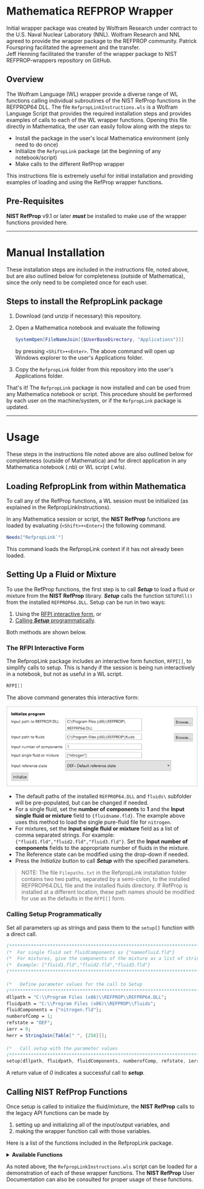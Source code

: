 # Mathematica REFPROP Wrapper

Initial wrapper package was created by Wolfram Research under contract to the U.S. Naval Nuclear Laboratory (NNL). Wolfram Research and NNL agreed to provide the wrapper package to the REFPROP community. Patrick Fourspring facilitated the agreement and the transfer.<br>Jeff Henning facilitated the transfer of the wrapper package to NIST REFPROP-wrappers repository on GitHub.

## Overview

The Wolfram Language (WL) wrapper provide a diverse range of WL functions calling individual subroutines of the NIST RefProp functions in the REFPROP64 DLL.  The file `RefpropLinkInstructions.wls` is a Wolfram Language Script that provides the required installation steps and provides examples of calls to each of the WL wrapper functions.  Opening this file directly in Mathematica, the user can easily follow along with the steps to:

   - Install the package in the user's local Mathematica environment (only need to do once)
   - Initialize the `RefpropLink` package (at the beginning of any notebook/script)
   - Make calls to the different RefProp wrapper

This instructions file is extremely useful for initial installation and providing examples of loading and using the RefProp wrapper functions.

## Pre-Requisites

**NIST RefProp** v9.1 or later **_must_** be installed to make use of the wrapper functions provided here.

------

# Manual Installation

These installation steps are included in the instructions file, noted above, but are also outlined below for completeness (outside of Mathematica), since the only need to be completed once for each user.

## Steps to install the RefpropLink package

1. Download (and unzip if necessary) this repository. 
 
2. Open a Mathematica notebook and evaluate the following
   ```Mathematica
   SystemOpen[FileNameJoin[{$UserBaseDirectory, "Applications"}]]
   ```
   by pressing `<Shift>+<Enter>`. The above command will open up Windows explorer to the user's Applications folder. 
    
3. Copy the `RefpropLink` folder from this repository into the user's Applications folder.

That's it! The `RefpropLink` package is now installed and can be used from any Mathematica notebook or script.  This procedure should be performed by each user on the machine/system, or if the `RefpropLink` package is updated.

------

# Usage

These steps in the instructions file noted above are also outlined below for completeness (outside of Mathematica) and for direct application in any Mathematica notebook (.nb) or WL script (.wls).

## Loading RefpropLink from within Mathematica

To call any of the RefProp functions, a WL session must be initialized (as explained in the RefpropLinkInstructions).

In any Mathematica session or script, the **NIST RefProp** functions are loaded by evaluating (`<Shift>+<Enter>`) the following command.
   ```Mathematica
   Needs["RefpropLink`"]
   ```
This command loads the RefpropLink context if it has not already been loaded.

## Setting Up a Fluid or Mixture

To use the RefProp functions, the first step is to call **_Setup_** to load a fluid or mixture from the **NIST RefProp** library.  **_Setup_** calls the function `SETUPdll()` from the installed `REFPROP64.DLL`.  Setup can be run in two ways:  

1. Using the [RFPI interactive form](#The-RFPI-Interactive-Form), or
2. [Calling **_Setup_** programmatically](#Calling-Setup-Programmatically).  

Both methods are shown below.

### The RFPI Interactive Form 

   The RefpropLink package includes an interactive form function, `RFPI[]`, to simplify calls to setup.  This is handy if the session is being run interactively in a notebook, but not as useful in a WL script.

   ```Mathematica
   RFPI[]
   ```
   The above command generates this interactive form:

   ![RFPI Screenshot](img/RFPI.png "RFPI Screenshot")

   * The default paths of the installed `REFPROP64.DLL` and `fluids\` subfolder will be pre-populated, but can be changed if needed.  
   * For a single fluid, set the **number of components** to **1** and the **Input single fluid or mixture** field to `{fluidname.fld}`.  The example above uses this method to load the single pure-fluid file for `nitrogen`.
   * For mixtures, set the **Input single fluid or mixture** field as a list of comma separated strings.  For example: `{"fluid1.fld","fluid2.fld","fluid3.fld"}`.  Set the **Input number of components** fields to the appropriate number of fluids in the mixture.
   * The Reference state can be modified using the drop-down if needed.
   * Press the *Initialize* button to call **_Setup_** with the specified parameters.  
    
   > NOTE: The file `Filepaths.txt` in the RefpropLink installation folder contains two
   > two paths, separated by a semi-colon, to the installed REFPROP64.DLL file and the
   > installed fluids directory.  If RefProp is installed at a different location, these
   > path names should be modified for use as the defaults in the `RFPI[]` form.

### Calling Setup Programmatically

   Set all parameters up as strings and pass them to the `setup[]` function with a direct call.

   ```Mathematica
   (****************************************************************************)
   (*  For single fluid set fluidComponents as {"nameofluid.fld"}              *)
   (*  For mixtures, give the components of the mixture as a list of strings.  *)
   (*  Example: {"fluid1.fld","fluid2.fld","fluid3.fld"}                       *)
   (****************************************************************************)
   
   (*   Define parameter values for the call to Setup                          *)
   (****************************************************************************)
   dllpath = "C:\\Program Files (x86)\\REFPROP\\REFPRP64.DLL";
   fluidpath = "C:\\Program Files (x86)\\REFPROP\\fluids";
   fluidComponents = {"nitrogen.fld"};
   numberofComp = 1;
   refstate = "DEF";
   ierr = 0;
   herr = StringJoin[Table[" ", {256}]];
  
   (*   Call setup with the parameter values                                    *)
   (*****************************************************************************)
   setup[dllpath, fluidpath, fluidComponents, numberofComp, refstate, ierr, herr]
   ```
    
   A return value of _0_ indicates a successful call to **_setup_**.

## Calling NIST RefProp Functions

Once setup is called to initialize the fluid/mixture, the **NIST RefProp** calls to the legacy API functions can be made by
1. setting up and initializing all of the input/output variables, and
2. making the wrapper function call with those variables.

Here is a list of the functions included in the RefpropLink package.

<details>
<summary><b>Available Functions</b></summary>
<ul><li><b>setup</b>  - calls SETUPdll initialize a new fluid/mixture</li>
<li><b>RFPI</b>&nbsp;&nbsp;&nbsp;- Brings up a an interactive form to run setup to load a new fluid</li>
<li><b>info</b>&nbsp;&nbsp;&nbsp;&nbsp;- provides fluid constants for specified fluid or component</li>
<li><b>satp</b>&nbsp;&nbsp;&nbsp;&nbsp;- Calculate saturation properties at a given pressure</li>
<li><b>tprho</b>&nbsp;&nbsp;- iterate for density as a function of temperature, pressure, and composition for a specified phase</li>
<li><b>tpflsh</b>&nbsp;&nbsp;- General flash subroutine </li>
<li><b>therm</b>&nbsp;&nbsp;- compute thermal quantities as a function of temperature, density, and compositions using core functions (Helmholtz free energy, ideal gas heat capacity and various derivatives and integrals)</li>
<li><b>press</b>&nbsp;&nbsp;&nbsp;- compute pressure as a function of temperature, density, and composition using core functions</li>
<li><b>fgcty</b>&nbsp;&nbsp;&nbsp;- compute fugacity for each of the nc components of a mixture by numerical differentiation (using central differences) of the dimensionless residual Helmholtz energy</li>
<li><b>virb</b>&nbsp;&nbsp;&nbsp;&nbsp;&nbsp;- compute second acoustic virial coefficient as a function of temperature and composition</li>
<li><b>virc</b>&nbsp;&nbsp;&nbsp;&nbsp;&nbsp;- compute third acoustic virial coefficient as a function of temperature and composition</li>
<li><b>dpdd</b>&nbsp;&nbsp;&nbsp;&nbsp;- compute partial derivative of pressure w.r.t. density at constant temperature as a function of temperature, density, and composition</li>
<li><b>dpdd2</b>&nbsp;&nbsp;- compute second partial derivative of pressure w.r.t. density at const temperature as a function of temperature, density, and composition</li>
<li><b>dpdt</b>&nbsp;&nbsp;&nbsp;&nbsp;- compute partial derivative of pressure w.r.t. temperature at constant density as a function of temperature, density, and composition</li>
<li><b>dhdl</b>&nbsp;&nbsp;&nbsp;&nbsp;- Compute partial derivatives of enthalpy w.r.t. t, p, or rho at constant t, p, or rho as a function of temperature, density, and composition</li>
<li><b>surft</b>&nbsp;&nbsp;&nbsp;&nbsp;- Compute surface tension</li>
<li><b>trnprp</b>&nbsp;&nbsp;- Calculate viscosity (eta) and thermal conductivity (tcx)</li>
<li><b>tdflsh</b>&nbsp;&nbsp;&nbsp;- General property calculation with inputs of t,d,x</li>
<li><b>pdflsh</b>&nbsp;&nbsp;&nbsp;- General property calculation with inputs of p,h,x</li>
<li><b>meltt</b>&nbsp;&nbsp;&nbsp;&nbsp;- Calculate melting pressure</li>
<li><b>dielec</b>&nbsp;&nbsp;&nbsp;- Calculate dielectric constant</li>
<li><b>checkErrorCodes</b> - Checks error codes during set up</li></ul>
</details>

As noted above, the `RefpropLinkInstructions.wls` script can be loaded for a demonstration of each of these wrapper functions.  The **NIST RefProp** User Documentation can also be consulted for proper usage of these functions.
